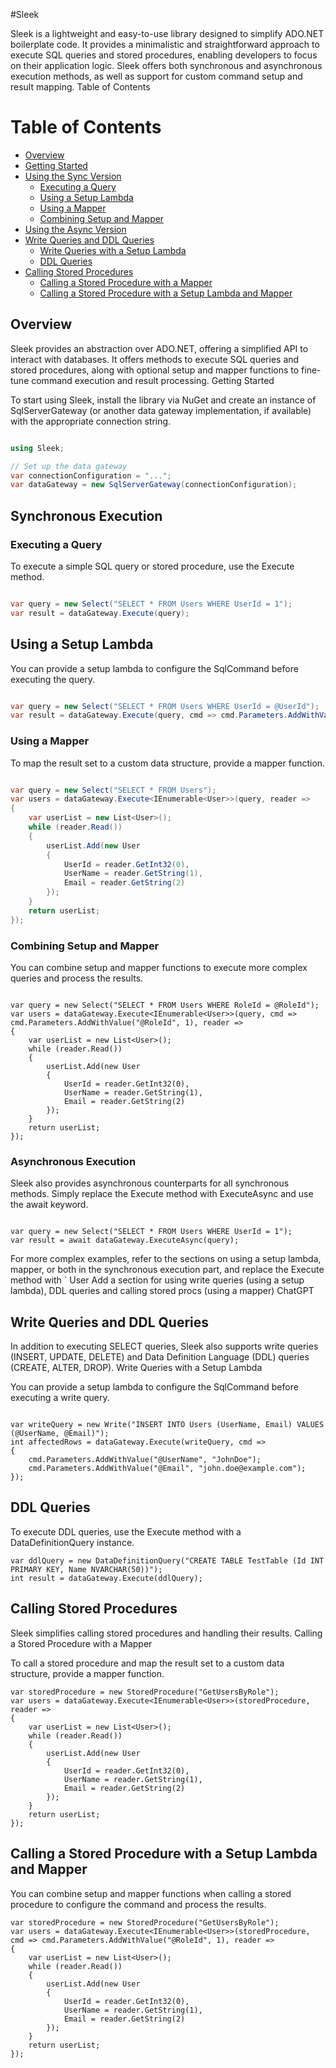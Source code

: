 #Sleek


Sleek is a lightweight and easy-to-use library designed to simplify ADO.NET boilerplate code. It provides a minimalistic and straightforward approach to execute SQL queries and stored procedures, enabling developers to focus on their application logic. Sleek offers both synchronous and asynchronous execution methods, as well as support for custom command setup and result mapping.
Table of Contents

# Table of Contents

- [Overview](#overview)
- [Getting Started](#getting-started)
- [Using the Sync Version](#using-the-sync-version)
  - [Executing a Query](#executing-a-query)
  - [Using a Setup Lambda](#using-a-setup-lambda)
  - [Using a Mapper](#using-a-mapper)
  - [Combining Setup and Mapper](#combining-setup-and-mapper)
- [Using the Async Version](#using-the-async-version)
- [Write Queries and DDL Queries](#write-queries-and-ddl-queries)
  - [Write Queries with a Setup Lambda](#write-queries-with-a-setup-lambda)
  - [DDL Queries](#ddl-queries)
- [Calling Stored Procedures](#calling-stored-procedures)
  - [Calling a Stored Procedure with a Mapper](#calling-a-stored-procedure-with-a-mapper)
  - [Calling a Stored Procedure with a Setup Lambda and Mapper](#calling-a-stored-procedure-with-a-setup-lambda-and-mapper)

## Overview

Sleek provides an abstraction over ADO.NET, offering a simplified API to interact with databases. It offers methods to execute SQL queries and stored procedures, along with optional setup and mapper functions to fine-tune command execution and result processing.
Getting Started

To start using Sleek, install the library via NuGet and create an instance of SqlServerGateway (or another data gateway implementation, if available) with the appropriate connection string.

```csharp

using Sleek;

// Set up the data gateway
var connectionConfiguration = "...";
var dataGateway = new SqlServerGateway(connectionConfiguration);
```

## Synchronous Execution
### Executing a Query

To execute a simple SQL query or stored procedure, use the Execute method.

```csharp

var query = new Select("SELECT * FROM Users WHERE UserId = 1");
var result = dataGateway.Execute(query);
```

## Using a Setup Lambda

You can provide a setup lambda to configure the SqlCommand before executing the query.

```csharp

var query = new Select("SELECT * FROM Users WHERE UserId = @UserId");
var result = dataGateway.Execute(query, cmd => cmd.Parameters.AddWithValue("@UserId", 1));
```

### Using a Mapper

To map the result set to a custom data structure, provide a mapper function.

```csharp

var query = new Select("SELECT * FROM Users");
var users = dataGateway.Execute<IEnumerable<User>>(query, reader =>
{
    var userList = new List<User>();
    while (reader.Read())
    {
        userList.Add(new User
        {
            UserId = reader.GetInt32(0),
            UserName = reader.GetString(1),
            Email = reader.GetString(2)
        });
    }
    return userList;
});
```

### Combining Setup and Mapper

You can combine setup and mapper functions to execute more complex queries and process the results.

```

var query = new Select("SELECT * FROM Users WHERE RoleId = @RoleId");
var users = dataGateway.Execute<IEnumerable<User>>(query, cmd => cmd.Parameters.AddWithValue("@RoleId", 1), reader =>
{
    var userList = new List<User>();
    while (reader.Read())
    {
        userList.Add(new User
        {
            UserId = reader.GetInt32(0),
            UserName = reader.GetString(1),
            Email = reader.GetString(2)
        });
    }
    return userList;
});
```

### Asynchronous Execution

Sleek also provides asynchronous counterparts for all synchronous methods. Simply replace the Execute method with ExecuteAsync and use the await keyword.

```

var query = new Select("SELECT * FROM Users WHERE UserId = 1");
var result = await dataGateway.ExecuteAsync(query);
```

For more complex examples, refer to the sections on using a setup lambda, mapper, or both in the synchronous execution part, and replace the Execute method with `
User
Add a section for using write queries (using a setup lambda), DDL queries and calling stored procs (using a mapper)
ChatGPT

## Write Queries and DDL Queries

In addition to executing SELECT queries, Sleek also supports write queries (INSERT, UPDATE, DELETE) and Data Definition Language (DDL) queries (CREATE, ALTER, DROP).
Write Queries with a Setup Lambda

You can provide a setup lambda to configure the SqlCommand before executing a write query.

```

var writeQuery = new Write("INSERT INTO Users (UserName, Email) VALUES (@UserName, @Email)");
int affectedRows = dataGateway.Execute(writeQuery, cmd =>
{
    cmd.Parameters.AddWithValue("@UserName", "JohnDoe");
    cmd.Parameters.AddWithValue("@Email", "john.doe@example.com");
});
```

## DDL Queries

To execute DDL queries, use the Execute method with a DataDefinitionQuery instance.

```
var ddlQuery = new DataDefinitionQuery("CREATE TABLE TestTable (Id INT PRIMARY KEY, Name NVARCHAR(50))");
int result = dataGateway.Execute(ddlQuery);
```

## Calling Stored Procedures

Sleek simplifies calling stored procedures and handling their results.
Calling a Stored Procedure with a Mapper

To call a stored procedure and map the result set to a custom data structure, provide a mapper function.

```
var storedProcedure = new StoredProcedure("GetUsersByRole");
var users = dataGateway.Execute<IEnumerable<User>>(storedProcedure, reader =>
{
    var userList = new List<User>();
    while (reader.Read())
    {
        userList.Add(new User
        {
            UserId = reader.GetInt32(0),
            UserName = reader.GetString(1),
            Email = reader.GetString(2)
        });
    }
    return userList;
});
```

## Calling a Stored Procedure with a Setup Lambda and Mapper

You can combine setup and mapper functions when calling a stored procedure to configure the command and process the results.

```
var storedProcedure = new StoredProcedure("GetUsersByRole");
var users = dataGateway.Execute<IEnumerable<User>>(storedProcedure, cmd => cmd.Parameters.AddWithValue("@RoleId", 1), reader =>
{
    var userList = new List<User>();
    while (reader.Read())
    {
        userList.Add(new User
        {
            UserId = reader.GetInt32(0),
            UserName = reader.GetString(1),
            Email = reader.GetString(2)
        });
    }
    return userList;
});
```